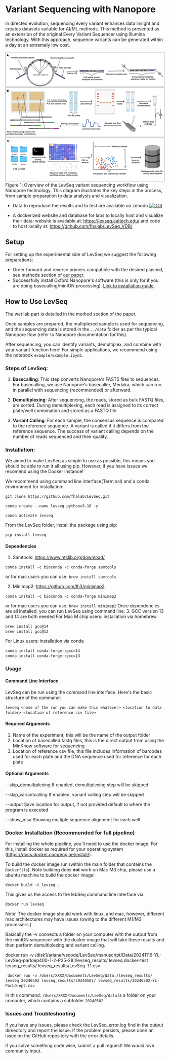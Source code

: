 # Variant Sequencing with Nanopore

In directed evolution, sequencing every variant enhances data insight and creates datasets suitable for AI/ML methods. This method is presented as an extension of the original Every Variant Sequencer using Illumina technology. With this approach, sequence variants can be generated within a day at an extremely low cost.

![Figure 1: LevSeq Workflow](manuscript/Figures/LevSeq_Figure-1.png)
Figure 1: Overview of the LevSeq variant sequencing workflow using Nanopore technology. This diagram illustrates the key steps in the process, from sample preparation to data analysis and visualization.


- Data to reproduce the results and to test are available on zenodo [![DOI](https://zenodo.org/badge/DOI/10.5281/zenodo.13694463.svg)](https://doi.org/10.5281/zenodo.13694463)

- A dockerized website and database for labs to locally host and visualize their data: website is available at: https://levseq.caltech.edu/ and code to host locally at: https://github.com/fhalab/LevSeq_VDB/

## Setup

For setting up the experimental side of LevSeq we suggest the following preparations:

- Order forward and reverse primers compatible with the desired plasmid, see methods section of [our paper](http://biorxiv.org/cgi/content/short/2024.09.04.611255v1?rss=1).
- Successfully install Oxford Nanopore's software (this is only for if you are doing basecalling/minION processing). [Link to installation guide](https://nanoporetech.com/).

## How to Use LevSeq

The wet lab part is detailed in the method section of the paper. 

Once samples are prepared, the multiplexed sample is used for sequencing, and the sequencing data is stored in the `../data` folder as per the typical Nanopore flow (refer to Nanopore documentation for this).

After sequencing, you can identify variants, demultiplex, and combine with your variant function here! For simple applications, we recommend using the notebook `example/Example.ipynb`.

### Steps of LevSeq:

1. **Basecalling**: This step converts Nanopore's FAST5 files to sequences. For basecalling, we use Nanopore's basecaller, Medaka, which can run in parallel with sequencing (recommended) or afterward.

2. **Demultiplexing**: After sequencing, the reads, stored as bulk FASTQ files, are sorted. During demultiplexing, each read is assigned to its correct plate/well combination and stored as a FASTQ file.

3. **Variant Calling**: For each sample, the consensus sequence is compared to the reference sequence. A variant is called if it differs from the reference sequence. The success of variant calling depends on the number of reads sequenced and their quality.


### Installation:

We aimed to make LevSeq as simple to use as possible, this means you should be able to run it all using pip. However, if you have issues we recomend using the Docker instance!

We recommend using command line interface(Terminal) and a conda environment for installation:
```
git clone https://github.com/fhalab/LevSeq.git
```

```
conda create --name levseq python=3.10 -y
```

```
conda activate levseq
```

From the LevSeq folder, install the package using pip:

```
pip install levseq
```
#### Dependencies 

1. Samtools: https://www.htslib.org/download/ 
```
conda install -c bioconda -c conda-forge samtools
```
or for mac users you can use: `brew install samtools`

2. Minimap2: https://github.com/lh3/minimap2
```
conda install -c bioconda -c conda-forge minimap2
```
or for mac users you can use: `brew install minimap2`
Once dependencies are all installed, you can run LevSeq using command line.
3. GCC version 13 and 14 are both needed
For Mac M chip users: installation via homebrew
```
brew install gcc@14
brew install gcc@13
```
For Linux users: installation via conda 
```
conda install conda-forge::gcc=14
conda install conda-forge::gcc=13
```

### Usage
#### Command Line Interface
LevSeq can be run using the command line interface. Here's the basic structure of the command:

```
levseq <name of the run you can make this whatever> <location to data folder> <location of reference csv file>
```
#### Required Arguments
1. Name of the experiment, this will be the name of the output folder
2. Location of basecalled fastq files, this is the direct output from using the MinKnow software for sequencing
3. Location of reference csv file, this file includes information of barcodes used for each plate and the DNA sequence used for reference for each plate

#### Optional Arguments
--skip\_demultiplexing If enabled, demultiplexing step will be skipped 

--skip\_variantcalling If enabled, variant valling step will be skipped 

--output Save location for output, if not provided default to where the program is executed

--show\_msa Showing multiple sequence alignment for each well

### Docker Installation (Recommended for full pipeline)  
For installing the whole pipeline, you'll need to use the docker image. For this, install docker as required for your 
operating system (https://docs.docker.com/engine/install/).


To build the docker image run (within the main folder that contains the `Dockerfile`). Note building does **not** work 
on Mac M3 chip, please use a ubuntu machine to build the docker image!

```
docker build -t levseq .
```

This gives us the access to the lebSeq command line interface via:

```
docker run levseq
```
Note! The docker image should work with linux, and mac, however, different mac architectures may have issues (owing to the different M1/M3 processers.)

Basically the -v connects a folder on your computer with the output from the minION sequencer with the docker image that will take these results and then perform 
demultiplexing and variant calling.

docker run -v /disk1/ariane/vscode/LevSeq/manuscript/Data/20241116-YL-LevSeq-parlqep400-1-2-P25-28:/levseq_results/ levseq docker-test levseq_results/ levseq_results/LevSeq-T1.csv
```
 docker run -v /Users/XXXX/Documents/LevSeq/data:/levseq_results/ levseq 20240502 levseq_results/20240502/ levseq_results/20240502-YL-ParLQ-ep2.csv
```

In this command: `/Users/XXXX/Documents/LevSeq/data` is a folder on your computer, which contains a subfolder `20240502` 

### Issues and Troubleshooting

If you have any issues, please check the LevSeq\_error.log find in the output direectory and report the issue. If the problem persists, please open an issue on the GitHub repository with the error details.

If you solve something code wise, submit a pull request! We would love community input.

